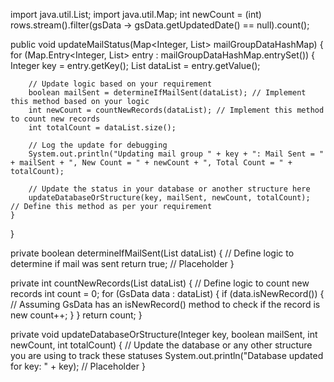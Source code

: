 import java.util.List;
import java.util.Map;
            int newCount = (int) rows.stream().filter(gsData -> gsData.getUpdatedDate() == null).count();

public void updateMailStatus(Map<Integer, List<GsData>> mailGroupDataHashMap) {
    for (Map.Entry<Integer, List<GsData>> entry : mailGroupDataHashMap.entrySet()) {
        Integer key = entry.getKey();
        List<GsData> dataList = entry.getValue();

        // Update logic based on your requirement
        boolean mailSent = determineIfMailSent(dataList); // Implement this method based on your logic
        int newCount = countNewRecords(dataList); // Implement this method to count new records
        int totalCount = dataList.size();

        // Log the update for debugging
        System.out.println("Updating mail group " + key + ": Mail Sent = " + mailSent + ", New Count = " + newCount + ", Total Count = " + totalCount);

        // Update the status in your database or another structure here
        updateDatabaseOrStructure(key, mailSent, newCount, totalCount);  // Define this method as per your requirement
    }
}

private boolean determineIfMailSent(List<GsData> dataList) {
    // Define logic to determine if mail was sent
    return true; // Placeholder
}

private int countNewRecords(List<GsData> dataList) {
    // Define logic to count new records
    int count = 0;
    for (GsData data : dataList) {
        if (data.isNewRecord()) {  // Assuming GsData has an isNewRecord() method to check if the record is new
            count++;
        }
    }
    return count;
}

private void updateDatabaseOrStructure(Integer key, boolean mailSent, int newCount, int totalCount) {
    // Update the database or any other structure you are using to track these statuses
    System.out.println("Database updated for key: " + key);  // Placeholder
}
